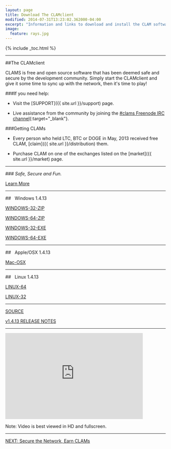 ```yaml
---
layout: page
title: Download The CLAMclient
modified: 2014-07-31T13:23:02.362000-04:00
excerpt: "Information and links to download and install the CLAM software."
image:
  feature: rays.jpg
---
```


{% include _toc.html %}

---

##The CLAMclient

CLAMS is free and open source software that has been deemed safe and secure by the development community. Simply start the CLAMclient and give it some time to sync up with the network, then it's time to play!  

###If you need help:

* Visit the [SUPPORT]({{ site.url }}/support) page. 

* Live assistance from the community by joining the [#clams Freenode IRC channel](http://webchat.freenode.net/?channels=clams){:target="_blank"}.  

###Getting CLAMs

* Every person who held LTC, BTC or DOGE in May, 2013 received free CLAM, [claim]({{ site.url }}/distribution) them.

* Purchase CLAM on one of the exchanges listed on the [market]({{ site.url }}/market) page.

---

###*<i class="fa fa-check-square fa-2x"></i> Safe, Secure and Fun.*

<a href="{{ site.url }}/the-clamclient" class="btn"><i class="fa fa-arrow-down"></i> Learn More</a>

---

##<i class="fa fa-windows fa-5x"></i> &nbsp;&nbsp;Windows 1.4.13

<div><a markdown="0" href="http://clamsight.com/static/releases/clam-1.4.13-win32.zip" target="_blank" class="btn">WINDOWS-32-ZIP</a>

<a markdown="0" href="http://clamsight.com/static/releases/clam-1.4.13-win64.zip" target="_blank" class="btn">WINDOWS-64-ZIP</a></div>

<div><a markdown="0" href="http://clamsight.com/static/releases/clam-1.4.13-win32-setup.exe" target="_blank" class="btn">WINDOWS-32-EXE</a>

<a markdown="0" href="http://clamsight.com/static/releases/clam-1.4.13-win64-setup.exe" target="_blank" class="btn">WINDOWS-64-EXE</a></div>

---

##<i class="fa fa-apple fa-5x"></i> &nbsp;&nbsp;Apple/OSX 1.4.13

<a markdown="0" href="http://clamsight.com/static/releases/clam-1.4.13-osx-unsigned.dmg" target="_blank" class="btn">Mac-OSX</a>

---

##<i class="fa fa-linux fa-5x"></i> &nbsp;&nbsp;Linux 1.4.13

<div><a markdown="0" href="http://clamsight.com/static/releases/clam-1.4.13-linux64.tar.gz" target ="_blank" class="btn">LINUX-64</a>

<a markdown="0" href="http://clamsight.com/static/releases/clam-1.4.13-linux32.tar.gz" target ="_blank" class="btn">LINUX-32</a></div>

---

<i class="fa fa-github fa-5x"></i>

<a markdown="0" href="https://github.com/nochowderforyou/clams" target="_blank" class="btn">SOURCE</a>

<a markdown="0" href="https://github.com/nochowderforyou/clams/releases" target="_blank" class="btn">v1.4.13 RELEASE NOTES</a>

---

<iframe class="youtube-player" type="text/html" width="432" height="270" style="max-width:100%;" src="http://www.youtube.com/embed/O0ieuiM7-8U?wmode=opaque" frameborder="0" allowfullscreen></iframe>

Note: Video is best viewed in HD and fullscreen.

---

<a markdown="0" href="{{ site.url }}/earn-clams" class="btn">NEXT: Secure the Network, Earn CLAMs</a>